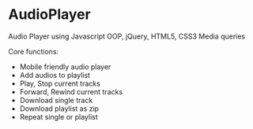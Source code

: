 # AudioPlayer

Audio Player using Javascript OOP, jQuery, HTML5, CSS3 Media queries

Core functions:
- Mobile friendly audio player
- Add audios to playlist
- Play, Stop current tracks
- Forward, Rewind current tracks
- Download single track
- Download playlist as zip
- Repeat single or playlist
